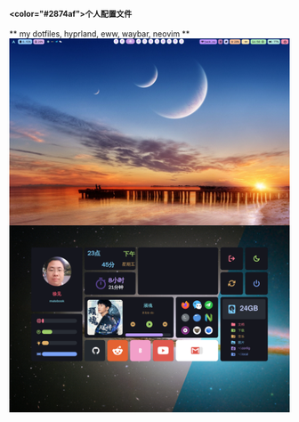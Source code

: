 #### <color="#2874af">个人配置文件</color>

** my dotfiles, hyprland, eww, waybar, neovim **
<img align="center" src="previews/screenshot_2024-02-03_16:50:43.png">
<img align="center" src="previews/screenshot_2024-02-02_23:45:26.png">
